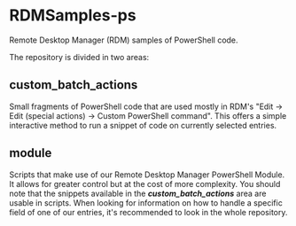 # RDMSamples-ps
Remote Desktop Manager (RDM) samples of PowerShell code.

The repository is divided in two areas:

## custom_batch_actions
Small fragments of PowerShell code that are used mostly in RDM's "Edit -> Edit (special actions) -> Custom PowerShell command". This offers a simple interactive method to run a snippet of code on currently selected entries. 
## module
Scripts that make use of our Remote Desktop Manager PowerShell Module. It allows for greater control but at the cost of more complexity. You should note that the snippets available in the ***custom_batch_actions*** area are usable in scripts. When looking for information on how to handle a specific field of one of our entries, it's recommended to look in the whole repository.
